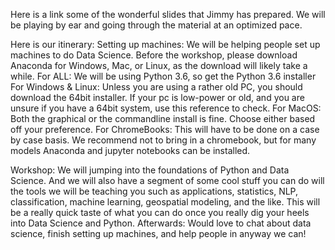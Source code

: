 Here is a link some of the wonderful slides that Jimmy has prepared. We will be playing by ear and going through the material at an optimized pace.

Here is our itinerary:
Setting up machines: We will be helping people set up machines to do Data Science. Before the workshop, please download Anaconda for Windows, Mac, or Linux, as the download will likely take a while. 
For ALL: We will be using Python 3.6, so get the Python 3.6 installer
For Windows & Linux: Unless you are using a rather old PC, you should download the 64bit installer. If your pc is low-power or old, and you are unsure if you have a 64bit system, use this reference to check.
For MacOS: Both the graphical or the commandline install is fine. Choose either based off your preference.
For ChromeBooks: This will have to be done on a case by case basis. We recommend not to bring in a chromebook, but for many models Anaconda and jupyter notebooks can be installed.

Workshop: We will jumping into the foundations of Python and Data Science. And we will also have a segment of some cool stuff you can do will the tools we will be teaching you such as applications, statistics, NLP, classification, machine learning, geospatial modeling, and the like. This will be a really quick taste of what you can do once you really dig your heels into Data Science and Python.
Afterwards: Would love to chat about data science, finish setting up machines, and help people in anyway we can!

